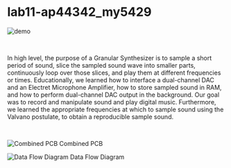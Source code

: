 # lab11-ap44342_my5429
![demo](https://ariapahlavan.com/assets/granularsunth.png)

<br>

In high level, the purpose of a Granular Synthesizer is to sample a short period of 
sound, slice the sampled sound wave into smaller parts, continuously loop 
over those slices, and play them at different frequencies or times. 
Educationally, we learned how to interface a dual-channel DAC and an 
Electret Microphone Amplifier, how to store sampled sound in RAM, and how 
to perform dual-channel DAC output in the background. Our goal was to record 
and manipulate sound and play digital music. Furthermore, we learned the 
appropriate frequencies at which to sample sound using the Valvano postulate, 
to obtain a reproducible sample sound.

<br>

![Combined PCB](https://lh4.googleusercontent.com/zN66PAMItP_rDG18cisizgsfsCCqbdf59rprV98uO9yxnuE1U9MlEte0zNXKaSZXPfHNi0DRoEnNs4tTG5iHXWZ8HDsdYnd6V0efm7bl6hoF3Kk_fnUO6ZeWPnVLayO17gGP66wt)
Combined PCB


![Data Flow Diagram](https://i.imgur.com/aenhlT1.png)
Data Flow Diagram

